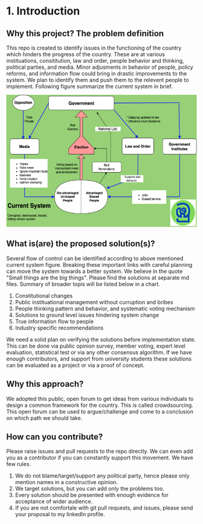 # 1. Introduction

## Why this project? The problem definition

This repo is created to identify issues in the functioning of the country which hinders the progress of the country. These are at various instituations, consititution, law and order, people behavior and thinking, political parties, and media. Minor adjusments in behavior of people, policy reforms, and information flow could bring in drastic improvements to the system. We plan to identify them and push them to the relevent people to implement. Following figure summarize the current system in brief.

<img src="https://github.com/PraAnj/pragmatic-solutions-to-sri-lanka/blob/develop/current_political_system-Current%20System.drawio.png" data-canonical-src="https://github.com/PraAnj/pragmatic-solutions-to-sri-lanka/blob/develop/current_political_system-Current%20System.drawio.png" width="630" height="350" />

## What is(are) the proposed solution(s)?

Several flow of control can be identified according to above mentioned current system figure. Breaking these important links with careful planning can move the system towards a better system. We believe in the quote "Small things are the big things". Please find the solutions at separate md files. Summary of broader topis will be listed below in a chart.

1. Constitutional changes
2. Public instituational management without curruption and bribes
3. People thinking pattern and behavior, and systematic voting mechanism
4. Solutions to ground level issues hindering system change
5. True information flow to people
6. Industry specific recommendations

We need a solid plan on verifying the solutions before implementation state. This can be done via public opinion survey, member voting, expert level evaluation, statistical test or via any other consensus algorithm. If we have enough contributors, and support from university students these solutions can be evaluated as a project or via a proof of concept.

## Why this approach?

We adopted this public, open forum to get ideas from various individuals to design a common framework for the country. This is called crowdsourcing. This open forum can be used to argue/challenge and come to a conclusion on which path we should take.

## How can you contribute?

Please raise issues and pull requests to the repo directly. We can even add you as a contributor if you can constantly support this movement. We have few rules.

1. We do not blame/target/support any political party, hence please only mention names in a constructive opinion.
2. We target solutions, but you can add only the problems too.
3. Every solution should be presented with enough evidence for acceptance of wider audience.
4. If you are not comfortale with git pull requests, and issues, please send your proposal to my linkedIn profile.
